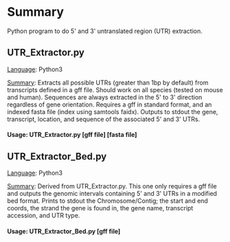 # Summary
Python program to do 5' and 3' untranslated region (UTR) extraction. 

## UTR_Extractor.py
<ins>Language</ins>: Python3

<ins>Summary</ins>: Extracts all possible UTRs (greater than 1bp by default) from transcripts defined in a gff file. Should work on all species (tested on mouse and human). Sequences are always extracted in the 5' to 3' direction regardless of gene orientation. Requires a gff in standard format, and an indexed fasta file (index using samtools faidx). Outputs to stdout the gene, transcript, location, and sequence of the associated 5' and 3' UTRs. 

#### Usage: UTR_Extractor.py [gff file] [fasta file]


## UTR_Extractor_Bed.py
<ins>Language</ins>: Python3

<ins>Summary</ins>: Derived from UTR_Extractor.py. This one only requires a gff file and outputs the genomic intervals containing 5' and 3' UTRs in a modified bed format. Prints to stdout the Chromosome/Contig; the start and end coords, the strand the gene is found in, the gene name, transcript accession, and UTR type.

#### Usage: UTR_Extractor_Bed.py [gff file] 
